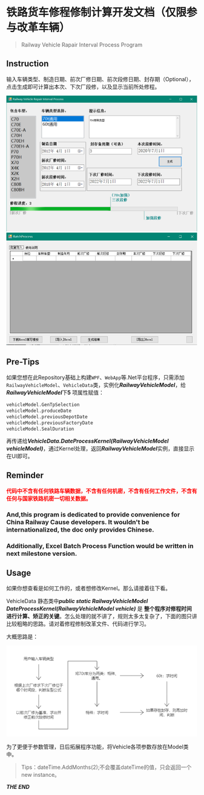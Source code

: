 # 铁路货车修程修制计算开发文档（仅限参与改革车辆）
> Railway Vehicle Rapair Interval Process Program

## Instruction

输入车辆类型、制造日期、前次厂修日期、前次段修日期、封存期（Optional），点击生成即可计算出本次、下次厂段修，以及显示当前所处修程。

![](2.png)
![](3.png)

## Pre-Tips
如果您想在此Repository基础上构建```WPF```、```WebApp```等.Net平台程序，只需添加```RailwayVehicleModel```、```VehicleData```类，实例化***RailwayVehicleModel***，给***RailwayVehicleModel***下**5** 项属性赋值：

```
vehicleModel.GenTpSelection
vehicleModel.produceDate
vehicleModel.previousDepotDate
vehicleModel.previousFactoryDate
vehicleModel.SealDuration
```

再传递给***VehicleData.DateProcessKernel(RailwayVehicleModel vehicleModel)***，通过Kernel处理，返回***RailwayVehicleModel***实例，直接显示在UI即可。

## Reminder
**<font color=red>代码中不含有任何铁路车辆数据，不含有任何机密，不含有任何工作文件，不含有任何与国家铁路机密一切相关数据。</font>**

### And,this program is dedicated to provide convenience for China Railway Cause developers. It wouldn't be internationalized, the doc only provides Chinese.
### Additionally, Excel Batch Process Function would be written in next milestone version.


## Usage

如果你想查看是如何工作的，或者想修改Kernel。那么请接着往下看。

VehicleData 静态类中***public static RailwayVehicleModel DateProcessKernel(RailwayVehicleModel vehicle)*** 是 **整个程序对修程时间进行计算、矫正的关键**。怎么处理的就不讲了，规则太多太复杂了，下面的图只讲比较粗略的思路。请对着修程修制改革文件、代码进行学习。

大概思路是：

![](./1.png)

为了更便于参数管理，日后拓展程序功能，将Vehicle各项参数存放在Model类中。

> Tips：dateTime.AddMonths(2);不会覆盖dateTime的值，只会返回一个new instance。

***THE END***

